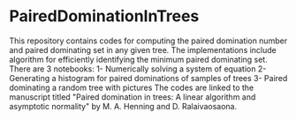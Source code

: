 # PairedDominationInTrees
This repository contains codes for computing the paired domination number and paired dominating set in any given tree. The implementations include algorithm for efficiently identifying the minimum paired dominating set. There are 3 notebooks: 
  1- Numerically solving a system of equation
  2- Generating a histogram for paired dominations of samples of trees
  3- Paired dominating a random tree with pictures
The codes are linked to the manuscript titled "Paired domination in trees: A linear algorithm and asymptotic normality" by  M. A. Henning and D. Ralaivaosaona.
